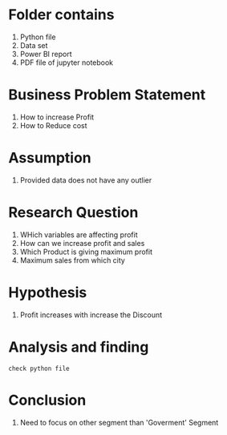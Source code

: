 # Folder contains
1. Python file
2. Data set
3. Power BI report
4. PDF file of jupyter notebook 


# Business Problem Statement
   1. How to increase Profit
   2. How to Reduce cost
# Assumption
   1. Provided data does not have any outlier
# Research Question
   1. WHich variables are affecting profit
   2. How can we increase profit and sales
   3. Which Product is giving maximum profit
   4. Maximum sales from which city
# Hypothesis
   1. Profit increases with increase the Discount
# Analysis and finding
    check python file
# Conclusion
   1. Need to focus on other segment than 'Goverment' Segment
